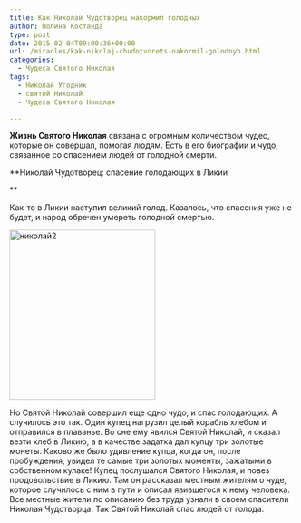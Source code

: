 ```yaml
---
title: Как Николай Чудотворец накормил голодных
author: Полина Костанда
type: post
date: 2015-02-04T09:00:36+00:00
url: /miracles/kak-nikolaj-chudotvorets-nakormil-golodnyh.html
categories:
  - Чудеса Святого Николая
tags:
  - Николай Угодник
  - святой Николай
  - Чудеса Святого Николая

---
```

**Жизнь Святого Николая** связана с огромным количеством чудес, которые он совершал, помогая людям. Есть в его биографии и чудо, связанное со спасением людей от голодной смерти. <!--more-->

**Николай Чудотворец: спасение голодающих в Ликии
  
** 
  
Как-то в Ликии наступил великий голод. Казалось, что спасения уже не будет, и народ обречен умереть голодной смертью. 

[<img src="http://svyatoynikolay.ru/wp-content/uploads/2015/02/nikolaj2-257x300.jpg" alt="николай2" width="257" height="300" class="alignnone size-medium wp-image-2724" srcset="http://svyatoynikolay.ru/wp-content/uploads/2015/02/nikolaj2-257x300.jpg 257w, http://svyatoynikolay.ru/wp-content/uploads/2015/02/nikolaj2.jpg 640w" sizes="(max-width: 257px) 100vw, 257px" />][1]

Но Святой Николай совершил еще одно чудо, и спас голодающих. А случилось это так. Один купец нагрузил целый корабль хлебом и отправился в плаванье. Во сне ему явился Святой Николай, и сказал везти хлеб в Ликию, а в качестве задатка дал купцу три золотые монеты. Каково же было удивление купца, когда он, после пробуждения, увидел те самые три золотых моменты, зажатыми в собственном кулаке! Купец послушался Святого Николая, и повез продовольствие в Ликию. Там он рассказал местным жителям о чуде, которое случилось с ним в пути и описал явившегося к нему человека. Все местные жители по описанию без труда узнали в своем спасители Николая Чудотворца. Так Святой Николай спас людей от голода.

 [1]: http://svyatoynikolay.ru/wp-content/uploads/2015/02/nikolaj2.jpg